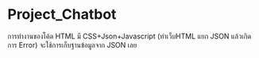 ﻿# Project_Chatbot
การทำงานของโค้ด HTML  มี CSS+Json+Javascript (ทำเว็บHTML แยก JSON แล้วเกิดการ Error) จะใช้การเก็บฐานข้อมูลจาก JSON เลย 
